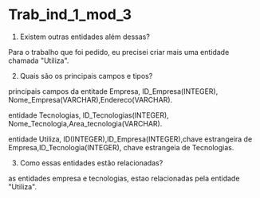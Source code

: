 # Trab_ind_1_mod_3

1. Existem outras entidades além dessas?

Para o trabalho que foi pedido, eu precisei criar mais uma entidade chamada "Utiliza".
 
2. Quais são os principais campos e tipos?

principais campos da entitade Empresa, ID_Empresa(INTEGER), Nome_Empresa(VARCHAR),Endereco(VARCHAR).

entidade Tecnologias, ID_Tecnologias(INTEGER), Nome_Tecnologia,Area_tecnologia(VARCHAR).

entidade Utiliza, ID(INTEGER),ID_Empresa(INTEGER),chave estrangeira de Empresa,ID_Tecnologia(INTEGER), chave estrangeia de Tecnologias.
 
3. Como essas entidades estão relacionadas?
 
as entidades empresa e tecnologias, estao relacionadas pela entidade "Utiliza".
